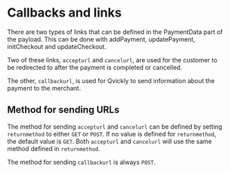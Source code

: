 # Callbacks and links

There are two types of links that can be defined in the PaymentData part of the payload.
This can be done with addPayment, updatePayment, initCheckout and updateCheckout.

Two of these links, `accepturl` and `cancelurl`, are used for the customer to be redirected to after the payment is completed or cancelled.

The other, `callbackurl`, is used for Qvickly to send information about the payment to the merchant.

## Method for sending URLs
The method for sending `accepturl` and `cancelurl` can be defined by setting `returnmethod` to either `GET` or `POST`. If no value is defined for `returnmethod`, the default value is `GET`. Both `accepturl` and `cancelurl` will use the same method defined in `returnmethod`.

The method for sending `callbackurl` is always `POST`.